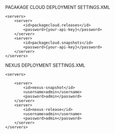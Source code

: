 PACAKAGE CLOUD DEPLOYMENT SETTINGS.XML

    <servers>
        <server>
            <id>packagecloud.releases</id>
            <password>{your-api-key}</password>
        </server>
        <server>
            <id>packagecloud.snapshots</id>
            <password>{your-api-key}</password>
        </server>
    </servers>

NEXUS DEPLOYMENT SETTINGS.XML
  
    <servers>

        <server>
            <id>nexus-snapshot</id>
            <username>admin</username>
            <password>admin</password>
        </server>
        <server>
            <id>nexus-release</id>
            <username>admin</username>
            <password>admin</password>
        </server>
    </servers>